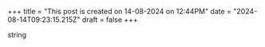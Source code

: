 +++
title = "This post is created on 14-08-2024 on 12:44PM"
date = "2024-08-14T09:23:15.215Z"
draft = false
+++

  string
        